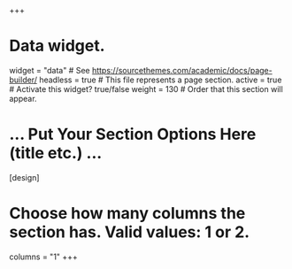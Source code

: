 +++
# Data widget.
widget = "data"  # See https://sourcethemes.com/academic/docs/page-builder/
headless = true  # This file represents a page section.
active = true  # Activate this widget? true/false
weight = 130  # Order that this section will appear.
# ... Put Your Section Options Here (title etc.) ...
[design]
  # Choose how many columns the section has. Valid values: 1 or 2.
  columns = "1"
+++
